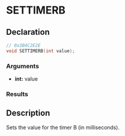 # SETTIMERB

## Declaration
```cpp
// 0x3B4C2E2E
void SETTIMERB(int value);
```

### Arguments
- **int:** value

### Results

## Description
Sets the value for the timer B (in milliseconds).